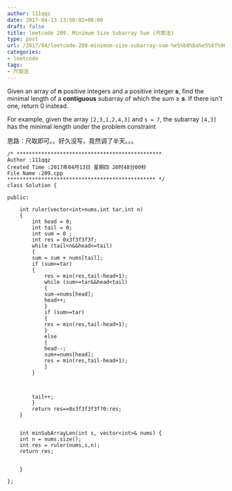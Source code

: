 ```yaml
---
author: 111qqz
date: 2017-04-13 13:50:02+00:00
draft: false
title: leetcode 209. Minimum Size Subarray Sum (尺取法)
type: post
url: /2017/04/leetcode-209-minimum-size-subarray-sum-%e5%b0%ba%e5%8f%96%e6%b3%95/
categories:
- leetcode
tags:
- 尺取法
---
```


Given an array of **n** positive integers and a positive integer **s**, find the minimal length of a **contiguous** subarray of which the sum ≥ **s**. If there isn't one, return 0 instead.

For example, given the array `[2,3,1,2,4,3]` and `s = 7`,
the subarray `[4,3]` has the minimal length under the problem constraint



思路：尺取即可。。好久没写，竟然调了半天。。。

    
    /* ***********************************************
    Author :111qqz
    Created Time :2017年04月13日 星期四 20时48分00秒
    File Name :209.cpp
    ************************************************ */
    class Solution {
    
    public:
    
    	int ruler(vector<int>nums,int tar,int n)
    	{
    	    int head = 0;
    	    int tail = 0;
    	    int sum = 0 ;
    	    int res = 0x3f3f3f3f;
    	    while (tail<n&&head<=tail)
    	    {
    		sum = sum + nums[tail];
    		if (sum>=tar)
    		{
    		    res = min(res,tail-head+1);
    		    while (sum>=tar&&head<tail)
    		    {
    			sum-=nums[head];
    			head++;
    		    }
    		    if (sum>=tar) 
    		    {
    			res = min(res,tail-head+1);
    		    }
    		    else
    		    {
    			head--;
    			sum+=nums[head];
    			res = min(res,tail-head+1);
    		    }
    		}
    
    
    
    		tail++;
    	    }
    	    return res==0x3f3f3f3f?0:res;
    	}
    
    
        int minSubArrayLen(int s, vector<int>& nums) {
    	int n = nums.size();
    	int res = ruler(nums,s,n);
    	return res;
            
    
        }
    
    };
    



